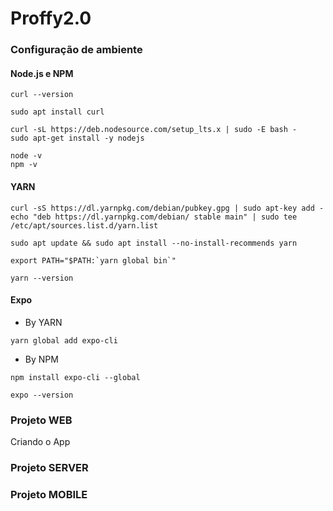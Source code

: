 # Proffy2.0

### Configuração de ambiente

#### Node.js e NPM

```
curl --version
```
```
sudo apt install curl
```
```
curl -sL https://deb.nodesource.com/setup_lts.x | sudo -E bash -
sudo apt-get install -y nodejs
```
```
node -v
npm -v
```

#### YARN

```
curl -sS https://dl.yarnpkg.com/debian/pubkey.gpg | sudo apt-key add -
echo "deb https://dl.yarnpkg.com/debian/ stable main" | sudo tee /etc/apt/sources.list.d/yarn.list
```
```
sudo apt update && sudo apt install --no-install-recommends yarn
```
```
export PATH="$PATH:`yarn global bin`"
```
```
yarn --version
```

#### Expo


- By YARN
```
yarn global add expo-cli
```

- By NPM
```
npm install expo-cli --global
```
```
expo --version
```


### Projeto WEB

Criando o App



### Projeto SERVER

### Projeto MOBILE
